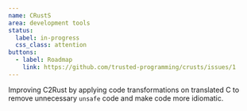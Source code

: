 ```yaml
---
name: CRustS
area: development tools
status: 
  label: in-progress
  css_class: attention
buttons:
  - label: Roadmap
    link: https://github.com/trusted-programming/crusts/issues/1
---
```

Improving C2Rust by applying code transformations on translated C to remove unnecessary `unsafe` 
code and make code more idiomatic.
